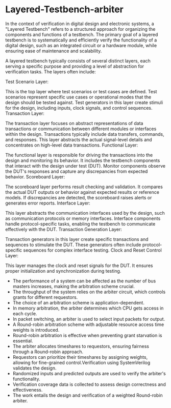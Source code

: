 # Layered-Testbench-arbiter

In the context of verification in digital design and electronic systems, a "Layered Testbench" refers to a structured approach for organizing the components and functions of a testbench. The primary goal of a layered testbench is to systematically and efficiently verify the functionality of a digital design, such as an integrated circuit or a hardware module, while ensuring ease of maintenance and scalability.

A layered testbench typically consists of several distinct layers, each serving a specific purpose and providing a level of abstraction for verification tasks. The layers often include:

Test Scenario Layer:

This is the top layer where test scenarios or test cases are defined.
Test scenarios represent specific use cases or operational modes that the design should be tested against.
Test generators in this layer create stimuli for the design, including inputs, clock signals, and control sequences.
Transaction Layer:

The transaction layer focuses on abstract representations of data transactions or communication between different modules or interfaces within the design.
Transactions typically include data transfers, commands, and responses.
This layer abstracts the actual signal-level details and concentrates on high-level data transactions.
Functional Layer:

The functional layer is responsible for driving the transactions into the design and monitoring its behavior.
It includes the testbench components that interact with the design under test (DUT).
Monitor components observe the DUT's responses and capture any discrepancies from expected behavior.
Scoreboard Layer:

The scoreboard layer performs result checking and validation.
It compares the actual DUT outputs or behavior against expected results or reference models.
If discrepancies are detected, the scoreboard raises alerts or generates error reports.
Interface Layer:

This layer abstracts the communication interfaces used by the design, such as communication protocols or memory interfaces.
Interface components handle protocol-specific tasks, enabling the testbench to communicate effectively with the DUT.
Transaction Generation Layer:

Transaction generators in this layer create specific transactions and sequences to stimulate the DUT.
These generators often include protocol-specific sequences for complex interface testing.
Clock and Reset Control Layer:

This layer manages the clock and reset signals for the DUT.
It ensures proper initialization and synchronization during testing.






+ The performance of a system can be affected as the number of bus masters increases, making the arbitration scheme crucial.
+ The throughput of the system relies on the arbiter circuit, which controls grants for different requestors.
+ The choice of an arbitration scheme is application-dependent.
+ In memory arbitration, the arbiter determines which CPU gets access in each cycle.
+ In packet switching, an arbiter is used to select input packets for output.
+ A Round-robin arbitration scheme with adjustable resource access time weights is introduced.
+ Round-robin arbitration is effective when preventing grant starvation is essential.
+ The arbiter allocates timeshares to requestors, ensuring fairness through a Round-robin approach.
+ Requestors can prioritize their timeshares by assigning weights, allowing for fine-grained control.Verification using SystemVerilog validates the design.
+ Randomized inputs and predicted outputs are used to verify the arbiter's functionality.
+ Verification coverage data is collected to assess design correctness and effectiveness.
+ The work entails the design and verification of a weighted Round-robin arbiter.
